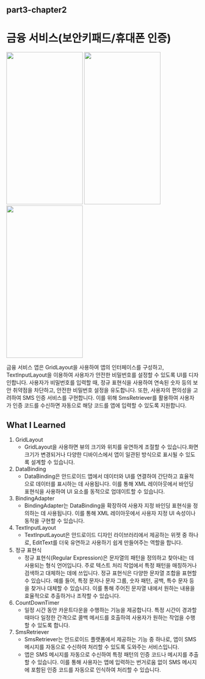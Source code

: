 ## part3-chapter2

# 금융 서비스(보안키패드/휴대폰 인증)

<img src="https://github.com/soommmin/part3-chapter2/assets/150005268/dc2c0956-b34e-466e-8158-50711bcc5ffd" width="200" height="400"/>
<img src="https://github.com/soommmin/part3-chapter2/assets/150005268/2a368ef3-fd68-4fd4-9877-1001584b3807" width="200" height="400"/>
<img src="https://github.com/soommmin/part3-chapter2/assets/150005268/4293f0c1-5ede-48b3-aed5-4bdc15026d4a" width="200" height="400"/>


금융 서비스 앱은 GridLayout을 사용하여 앱의 인터페이스를 구성하고, TextInputLayout을 이용하여 사용자가 안전한 비밀번호를 설정할 수 있도록 UI를 디자인합니다.
사용자가 비밀번호를 입력할 때, 정규 표현식을 사용하여 연속된 숫자 등의 보안 취약점을 차단하고, 안전한 비밀번호 설정을 유도합니다.
또한, 사용자의 편의성을 고려하여 SMS 인증 서비스를 구현합니다. 이를 위해 SmsRetriever를 활용하여 사용자가 인증 코드를 수신하면 자동으로 해당 코드를 앱에 입력할 수 있도록 지원합니다. 


## What I Learned
1. GridLayout
   - GridLayout을 사용하면 뷰의 크기와 위치를 유연하게 조절할 수 있습니다.화면 크기가 변경되거나 다양한 디바이스에서 앱이 일관된 방식으로 표시될 수 있도록 설계할 수 있습니다.
2. DataBinding
   - DataBinding은 안드로이드 앱에서 데이터와 UI를 연결하여 간단하고 효율적으로 데이터를 표시하는 데 사용됩니다. 이를 통해 XML 레이아웃에서 바인딩 표현식을 사용하여 UI 요소를 동적으로 업데이트할 수 있습니다. 
3. BindingAdapter
   - BindingAdapter는 DataBinding을 확장하여 사용자 지정 바인딩 표현식을 정의하는 데 사용됩니다. 이를 통해 XML 레이아웃에서 사용자 지정 UI 속성이나 동작을 구현할 수 있습니다. 
4. TextInputLayout
   - TextInputLayout은 안드로이드 디자인 라이브러리에서 제공하는 위젯 중 하나로, EditText를 더욱 유연하고 사용하기 쉽게 만들어주는 역할을 합니다.
5. 정규 표현식
   - 정규 표현식(Regular Expression)은 문자열의 패턴을 정의하고 찾아내는 데 사용되는 형식 언어입니다. 주로 텍스트 처리 작업에서 특정 패턴을 매칭하거나 검색하고 대체하는 데에 쓰입니다.
     정규 표현식은 다양한 문자열 조합을 표현할 수 있습니다. 예를 들어, 특정 문자나 문자 그룹, 숫자 패턴, 공백, 특수 문자 등을 찾거나 대체할 수 있습니다. 이를 통해 주어진 문자열 내에서 원하는 내용을 효율적으로       추출하거나 조작할 수 있습니다.
6. CountDownTimer
   - 일정 시간 동안 카운트다운을 수행하는 기능을 제공합니다. 특정 시간이 경과할 때마다 일정한 간격으로 콜백 메서드를 호출하여 사용자가 원하는 작업을 수행할 수 있도록 합니다.
7. SmsRetriever
   - SmsRetriever는 안드로이드 플랫폼에서 제공하는 기능 중 하나로, 앱이 SMS 메시지를 자동으로 수신하여 처리할 수 있도록 도와주는 서비스입니다.
   - 앱은 SMS 메시지를 자동으로 수신하여 특정 패턴의 인증 코드나 메시지를 추출할 수 있습니다. 이를 통해 사용자는 앱에 입력하는 번거로움 없이 SMS 메시지에 포함된 인증 코드를 자동으로 인식하여 처리할 수 있습니다.





